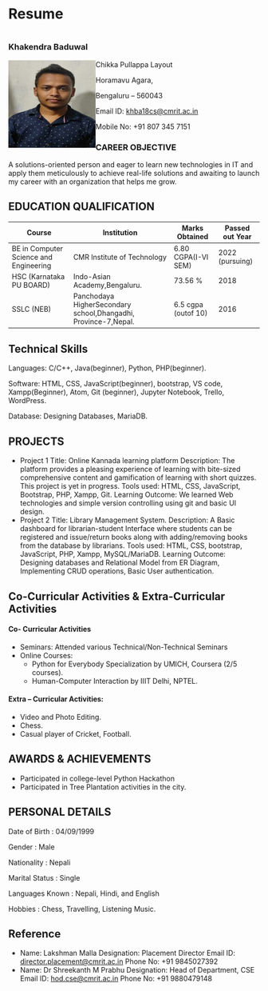 
# Resume

<!-- My RESUME -->
#
### Khakendra Baduwal

<img align="left" width="175" height="175" src="Passportphoto.jpeg">

Chikka Pullappa Layout

Horamavu Agara,

Bengaluru – 560043

Email ID: khba18cs@cmrit.ac.in

Mobile No: +91 807 345 7151



### CAREER OBJECTIVE

A solutions-oriented person and eager to learn new technologies in IT and apply them meticulously
to achieve real-life solutions and awaiting to launch my career with an organization that helps me
grow.

## EDUCATION QUALIFICATION
<!-- | **EDUCATION QUALIFICATION** |
|---| -->

| **Course** | **Institution** | **Marks Obtained** | **Passed out Year** |
|--------| ----------- | -------------- | ----------------|
| BE in Computer Science and Engineering | CMR Institute of Technology | 6.80 CGPA(I-VI SEM) | 2022 (pursuing) |
| HSC (Karnataka PU BOARD) | Indo-Asian Academy,Bengaluru. | 73.56 % | 2018 |
| SSLC (NEB) | Panchodaya HigherSecondary school,Dhangadhi, Province-7,Nepal. | 6.5 cgpa (outof 10) | 2016 |

## Technical Skills
<!-- | **Technical Skills** |
|---| -->

Languages: C/C++, Java(beginner), Python, PHP(beginner).

Software: HTML, CSS, JavaScript(beginner), bootstrap, VS code, Xampp(Beginner), Atom, Git
(beginner), Jupyter Notebook, Trello, WordPress.

Database: Designing Databases, MariaDB.


## PROJECTS
<!-- | **PROJECTS** |
|---| -->

- Project 1
    Title: Online Kannada learning platform
    Description: The platform provides a pleasing experience of learning with bite-sized
    comprehensive content and gamification of learning with short quizzes. This project is yet in
    progress.
    Tools used: HTML, CSS, JavaScript, Bootstrap, PHP, Xampp, Git.
    Learning Outcome: We learned Web technologies and simple version controlling using git and
    basic UI design.
- Project 2
    Title: Library Management System.
    Description: A Basic dashboard for librarian-student Interface where students can be registered
    and issue/return books along with adding/removing books from the database by librarians.
    Tools used: HTML, CSS, bootstrap, JavaScript, PHP, Xampp, MySQL/MariaDB.
    Learning Outcome: Designing databases and Relational Model from ER Diagram, Implementing
    CRUD operations, Basic User authentication.


## Co-Curricular Activities & Extra-Curricular Activities

#### Co- Curricular Activities

- Seminars: Attended various Technical/Non-Technical Seminars
- Online Courses:
    - Python for Everybody Specialization by UMICH, Coursera (2/5 courses).
    - Human-Computer Interaction by IIIT Delhi, NPTEL.

#### Extra – Curricular Activities:

- Video and Photo Editing.
- Chess.
- Casual player of Cricket, Football.

## AWARDS & ACHIEVEMENTS

- Participated in college-level Python Hackathon
- Participated in Tree Plantation activities in the
    city.

## PERSONAL DETAILS

Date of Birth : 04/09/1999

Gender : Male

Nationality : Nepali

Marital Status : Single

Languages Known : Nepali, Hindi, and English

Hobbies : Chess, Travelling, Listening Music.

## Reference

- Name: Lakshman Malla
    Designation: Placement Director
    Email ID: director.placement@cmrit.ac.in
    Phone No: +91 9845027392
- Name: Dr Shreekanth M Prabhu
    Designation: Head of Department, CSE
    Email ID: hod.cse@cmrit.ac.in Phone
    No: +91 9880479148



